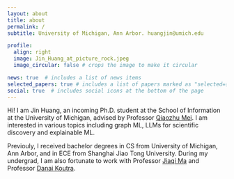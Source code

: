 ```yaml
---
layout: about
title: about
permalink: /
subtitle: University of Michigan, Ann Arbor. huangjin@umich.edu

profile:
  align: right
  image: Jin_Huang_at_picture_rock.jpeg
  image_circular: false # crops the image to make it circular

news: true  # includes a list of news items
selected_papers: true # includes a list of papers marked as "selected={true}"
social: true  # includes social icons at the bottom of the page
---
```


Hi! I am Jin Huang, an incoming Ph.D. student at the School of Information at the University of Michigan, advised by Professor [Qiaozhu Mei](http://www-personal.umich.edu/~qmei/). I am interested in various topics including graph ML, LLMs for scientific discovery and explainable ML.


Previouly, I received bachelor degrees in CS from University of Michigan, Ann Arbor, and in ECE from Shanghai Jiao Tong University. During my undergrad, I am also fortunate to work with Professor [Jiaqi Ma](https://www.jiaqima.com) and Professor [Danai Koutra](https://web.eecs.umich.edu/~dkoutra/).
